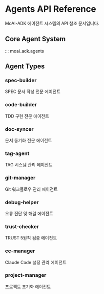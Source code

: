 # Agents API Reference

MoAI-ADK 에이전트 시스템의 API 참조 문서입니다.

## Core Agent System

::: moai_adk.agents

## Agent Types

### spec-builder
SPEC 문서 작성 전문 에이전트

### code-builder
TDD 구현 전문 에이전트

### doc-syncer
문서 동기화 전문 에이전트

### tag-agent
TAG 시스템 관리 에이전트

### git-manager
Git 워크플로우 관리 에이전트

### debug-helper
오류 진단 및 해결 에이전트

### trust-checker
TRUST 5원칙 검증 에이전트

### cc-manager
Claude Code 설정 관리 에이전트

### project-manager
프로젝트 초기화 에이전트

